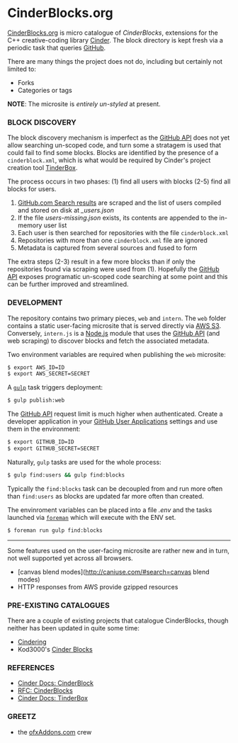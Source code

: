 
# CinderBlocks.org
[CinderBlocks.org](http://cinderblocks.org) is micro catalogue of *CinderBlocks*, extensions for the C++ creative-coding library [Cinder](http://libcinder.org). The block directory is kept fresh via a periodic task that queries [GitHub](https://github.com).

There are many things the project does not do, including but certainly not limited to:
- Forks
- Categories or tags

**NOTE**: The microsite is *entirely un-styled* at present.

### BLOCK DISCOVERY
The block discovery mechanism is imperfect as the [GitHub API](https://developer.github.com/v3/) does not yet allow searching un-scoped code, and turn some a stratagem is used that could fail to find some blocks. Blocks are identified by the presence of a `cinderblock.xml`, which is what would be required by Cinder's project creation tool [TinderBox](http://libcinder.org/docs/welcome/TinderBox.html).

The process occurs in two phases: (1) find all users with blocks (2-5) find all blocks for users.
1. [GitHub.com Search results](https://github.com/search?p=1&q=cinderblock.xml+in%3Apath&type=Code) are scraped and the list of users compiled and stored on disk at *_users.json*
2. If the file *users-missing.json* exists, its contents are appended to the in-memory user list
3. Each user is then searched for repositories with the file `cinderblock.xml`
4. Repositories with more than one `cinderblock.xml` file are ignored
5. Metadata is captured from several sources and fused to form

The extra steps (2-3) result in a few more blocks than if only the repositories found via scraping were used from (1). Hopefully the [GitHub API](https://developer.github.com/v3/) exposes programatic un-scoped code searching at some point and this can be further improved and streamlined.

### DEVELOPMENT
The repository contains two primary pieces, `web` and `intern`. The `web` folder contains a static user-facing microsite that is served directly via [AWS S3](http://aws.amazon.com/s3/). Conversely, `intern.js` is a [Node.js](http://nodejs.org) module that uses the [GitHub API](https://developer.github.com/v3/) (and web scraping) to discover blocks and fetch the associated metadata.

Two environment variables are required when publishing the `web` microsite:

```sh
$ export AWS_ID=ID
$ export AWS_SECRET=SECRET
```

A [`gulp`](http://gulpjs.com) task triggers deployment:
```sh
$ gulp publish:web
```

The [GitHub API](https://developer.github.com/v3/)  request limit is much higher when authenticated. Create a developer application in your [GitHub User Applications](https://github.com/settings/applications/) settings and use them in the environment:
```sh
$ export GITHUB_ID=ID
$ export GITHUB_SECRET=SECRET
```

Naturally, `gulp` tasks are used for the whole process:
```sh
$ gulp find:users && gulp find:blocks
```

Typically the `find:blocks` task can be decoupled from and run more often than `find:users` as blocks are updated far more often than created.

The envinroment variables can be placed into a file *.env* and the tasks launched via [`foreman`](http://ddollar.github.io/foreman/) which will execute with the ENV set.
```sh
$ foreman run gulp find:blocks
```

---

Some features used on the user-facing microsite are rather new and in turn, not well supported yet across all browsers.
- [canvas blend modes](http://caniuse.com/#search=canvas blend modes)
- HTTP responses from AWS provide gzipped resources

### PRE-EXISTING CATALOGUES
There are a couple of existing projects that catalogue CinderBlocks, though neither has been updated in quite some time:
- [Cindering](http://cindering.org/blocks/)
- Kod3000's [Cinder Blocks](http://dany.pro/jects/ongoing/cinder_display_all_blocks.html)

### REFERENCES
- [Cinder Docs: CinderBlock](http://libcinder.org/docs/welcome/CinderBlocks.html)
- [RFC: CinderBlocks](https://forum.libcinder.org/topic/rfc-cinderblocks)
- [Cinder Docs: TinderBox](http://libcinder.org/docs/welcome/TinderBox.html)

### GREETZ
- the [ofxAddons.com](http://ofxaddons.com) crew
